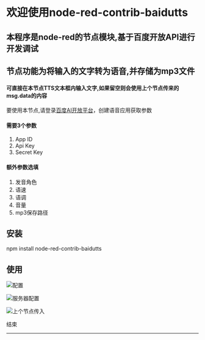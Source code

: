 
# 欢迎使用node-red-contrib-baidutts




## 本程序是node-red的节点模块,基于百度开放API进行开发调试

## 节点功能为将输入的文字转为语音,并存储为mp3文件
#### 可直接在本节点TTS文本框内输入文字,如果留空则会使用上个节点传来的msg.data的内容

要使用本节点,请登录[百度AI开放平台](https://ai.baidu.com/tech/speech)，创建语音应用获取参数
#### 需要3个参数
1. App ID
2. Api Key
3. Secret Key


#### 额外参数选填
1. 发音角色
2. 语速
3. 语调
4. 音量
5. mp3保存路径



## 安装
npm install node-red-contrib-baidutts

## 使用

![配置](https://ae01.alicdn.com/kf/Ud1dce69cda1f4de0a9436eae5f61a525u.jpg)

![服务器配置](https://ae01.alicdn.com/kf/U4811bedf8ec14f5eaffcde34765454e9R.jpg)

![上个节点传入](https://ae01.alicdn.com/kf/U134be02b57b54e2d8602ee175b94abbdQ.jpg)


结束
****
    
